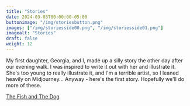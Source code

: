```yaml
---
title: "Stories"
date: 2024-03-03T00:00:00-05:00
buttonimage: "/img/storiesbutton.png"
images: ["/img/storiesside00.png", "/img/storiesside01.png"]
imagealt: "Stories"
draft: false
weight: 12
---
```


My first daughter, Georgia, and I, made up a silly story the other day after our evening walk.  I was inspired to write it out with her and illustrate it.  She's too young to really illustrate it, and I'm a terrible artist, so I leaned heavily on Midjourney...  Anyway - here's the first story.  Hopefully we'll do more of these.

[The Fish and The Dog](https://sarahandkarl.sickendick.com/stories/the-fish-and-the-dog/index.html)
